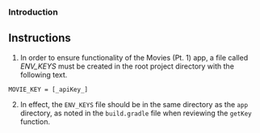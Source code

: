 ### Introduction

## Instructions

1. In order to ensure functionality of the Movies (Pt. 1) app, a file called *ENV_KEYS* must be created in the root project directory with the following text. 

`MOVIE_KEY = [_apiKey_]` 

2. In effect, the `ENV_KEYS` file should be in the same directory as the `app` directory, as noted in the `build.gradle` file when reviewing the `getKey` function. 


